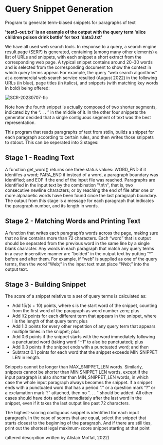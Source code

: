 # Query Snippet Generation
Program to generate term-biased snippets for paragraphs of text

**'test3-out.txt' is an example of the output with the query term 'alice children poison drink bottle' for text 'data3.txt'**


We have all used web search tools. In response to a query, a search engine result page (SERP) is generated, containing (among many other elements) a list of URLs and snippets, with each snippet a short extract from the corresponding web page. A typical snippet contains around 20–30 words and is selected from the corresponding document to show the context in which query terms appear.  For example, the query “web search algorithms” at a commercial web search service resulted (August 2022) in the following URLs (in blue), page titles (in italics), and snippets (with matching key words in bold) being offered:

![SCR-20230707-flc](https://github.com/ybotf/query-snippet-generation/assets/56858161/5258ab14-31ff-426f-abec-0e9e42d9a23b)

Note how the fourth snippet is actually composed of two shorter segments, indicated by the “. . . ” in the middle of it. In the other four snippets the generator decided that a single contiguous segment of text was the best representation.

This program that reads paragraphs of text from stdin, builds a snippet for each paragraph according to certain rules, and then writes those snippets to stdout. This can be seperated into 3 stages:

## Stage 1 - Reading Text
A function get_word() returns one three status values: WORD_FND if it identifes a word; PARA_END if instead of a word, a paragraph boundary was identified; and EOF if the end of the input file was reached. Paragraphs are identified in the input text by the combination "\n\n", that is, two consecutive newline characters; or by reaching the end of file after one or more alphabetic words have been found since the last paragraph boundary. The output from this stage is a message for each paragraph that indicates the paragraph number, and its length in words.

## Stage 2 - Matching Words and Printing Text
A function that writes each paragraph’s words across the page, making sure that no line contains more than 72 characters. Each “word” that is output should be separated from the previous word in the same line by a single blank character. Any words in each paragraph that match any query terms in a case-insensitive manner  are “bolded” in the output text by putting “*" before and after them. For example, if “web” is supplied as one of the query terms, then the word “Web;” in the input text must place “*Web*;” into the output text. 

## Stage 3 - Building Snippet
The score of a snippet relative to a set of query terms is calculated as:
- Add 15/(s + 10) points, where s is the start word of the snippet, counting from the first word of the paragraph as word number zero; plus
-  Add l/2 points for each different term that appears in the snippet, where l is the length of that query term; plus
-  Add 1.0 points for every other repetition of any query term that appears multiple times in the snippet; plus
-  Add 0.6 points if the snippet starts with the word immediately following a punctuated word (taking word “−1” to also be punctuated); plus
-  Add 0.3 points if the snippet ends with a punctuated word; and then
-  Subtract 0.1 points for each word that the snippet exceeds MIN SNIPPET LEN in length.
   
Snippets cannot be longer than MAX_SNIPPET_LEN words. Similarly, snippets cannot be shorter than MIN SNIPPET LEN words, except if the input paragraph is also shorter than MIN_SNIPPET_LEN words, in which case the whole input paragraph always becomes the snippet. If a snippet ends with a punctuated word that has a period “.” or a question mark “?” or a exclamation mark “!” attached, then no
“. . . ” should be added. All other cases should have dots added immediately after the last word in the
snippet, even if it takes the last output line past 72 characters.

The highest-scoring contiguous snippet is identified for each input paragraph. In the case of scores that are equal, select the snippet that starts closest to the beginning of the paragraph. And if there are still ties, print out the shortest legal maximum-score snippet starting at that point

(altered descrpition written by Alistair Moffat, 2022)
